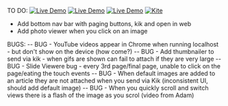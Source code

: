 TO DO: [![Live Demo](https://usekite.com/live-demo-button.png)](https://localhost/deploy) [![Live Demo](https://usekite.com/live-demo-button.png)](https://usekite.com/deploy) [![Live Demo](https://usekite.com/live-demo-button.png)](http://localhost:3000/deploy) [![Kite](https://usekite.com/live-demo-button.png)](https://localhost/deploy)
- Add bottom nav bar with paging buttons, kik and open in web
- Add photo viewer when you click on an image

BUGS:
-- BUG - YouTube videos appear in Chrome when running localhost - but don't show on the device (how come?)
-- BUG - Add thumbnailer to send via kik - when gifs are shown can fail to attach if they are very large
-- BUG - Slide Viewere bug - every 3rd page/final page, unable to click on the page/eating the touch events
-- BUG - When default images are added to an article they are not attached when you send via Kik (inconsistent UI, should add default image)
-- BUG - When you quickly scroll and switch views there is a flash of the image as you scrol (video from Adam)
